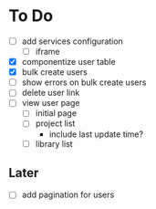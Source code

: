 # To Do
- [ ] add services configuration
  - [ ] iframe
- [x] componentize user table
- [x] bulk create users
- [ ] show errors on bulk create users
- [ ] delete user link
- [ ] view user page
  - [ ] initial page
  - [ ] project list
    - include last update time?
  - [ ] library list

## Later
- [ ] add pagination for users
